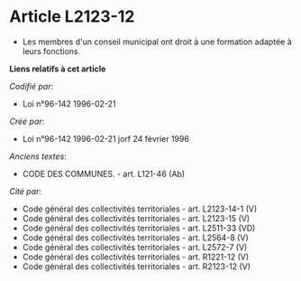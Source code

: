 # Article L2123-12

- Les membres d'un conseil municipal ont droit à une formation adaptée à leurs fonctions.

**Liens relatifs à cet article**

_Codifié par_:

  - Loi n°96-142 1996-02-21

_Créé par_:

  - Loi n°96-142 1996-02-21 jorf 24 février 1996

_Anciens textes_:

  - CODE DES COMMUNES. - art. L121-46 (Ab)

_Cité par_:

  - Code général des collectivités territoriales - art. L2123-14-1 (V)
  - Code général des collectivités territoriales - art. L2123-15 (V)
  - Code général des collectivités territoriales - art. L2511-33 (VD)
  - Code général des collectivités territoriales - art. L2564-8 (V)
  - Code général des collectivités territoriales - art. L2572-7 (V)
  - Code général des collectivités territoriales - art. R1221-12 (V)
  - Code général des collectivités territoriales - art. R2123-12 (V)
